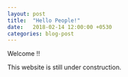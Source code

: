 ```yaml
---
layout: post
title:  "Hello People!"
date:   2018-02-14 12:00:00 +0530
categories: blog-post
---
```


Welcome !! 

This website is still under construction. 


[jekyll-docs]: https://jekyllrb.com/docs/home
[jekyll-gh]:   https://github.com/jekyll/jekyll
[jekyll-talk]: https://talk.jekyllrb.com/
[cmi]: https://www.cmi.ac.in
[google]: https://www.google.com
[gmail]: https://www.gmail.com
[govind]: https://www.cmi.ac.in/~govind